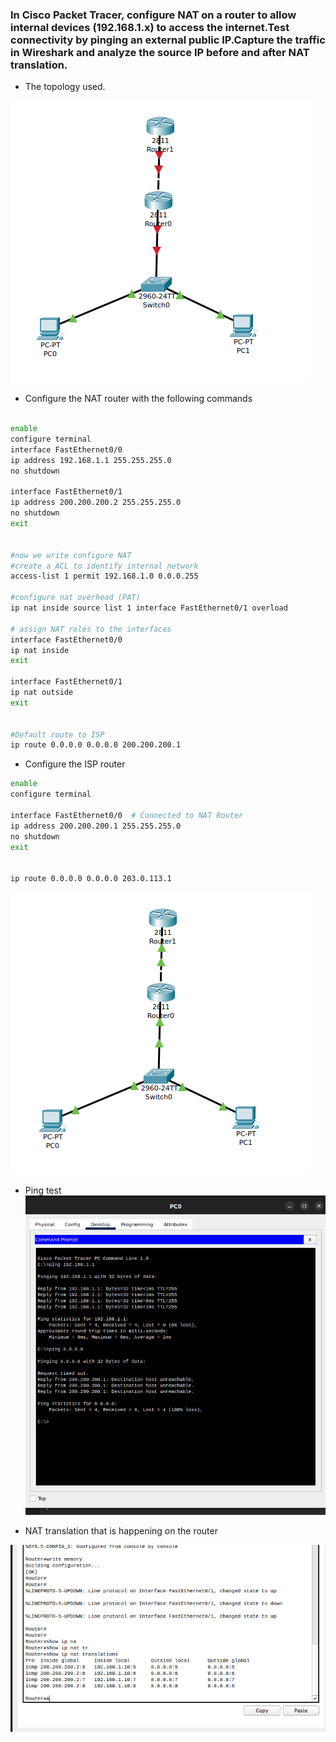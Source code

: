 ### In Cisco Packet Tracer, configure NAT on a router to allow internal devices (192.168.1.x) to access the internet.Test connectivity by pinging an external public IP.Capture the traffic in Wireshark and analyze the source IP before and after NAT translation.



- The topology used.

![alt text](image.png)


- Configure the NAT router with the following commands

```bash

enable
configure terminal
interface FastEthernet0/0
ip address 192.168.1.1 255.255.255.0
no shutdown

interface FastEthernet0/1
ip address 200.200.200.2 255.255.255.0
no shutdown
exit


#now we write configure NAT
#create a ACL to identify internal network
access-list 1 permit 192.168.1.0 0.0.0.255

#configure nat overhead (PAT)
ip nat inside source list 1 interface FastEthernet0/1 overload

# assign NAT roles to the interfaces
interface FastEthernet0/0
ip nat inside
exit

interface FastEthernet0/1
ip nat outside
exit


#Default route to ISP
ip route 0.0.0.0 0.0.0.0 200.200.200.1

```

- Configure the ISP router

```bash
enable
configure terminal

interface FastEthernet0/0  # Connected to NAT Router
ip address 200.200.200.1 255.255.255.0
no shutdown
exit


ip route 0.0.0.0 0.0.0.0 203.0.113.1

```

![alt text](image-1.png)



- Ping test
![alt text](image-3.png)


- NAT translation that is happening on the router

![alt text](image-2.png)